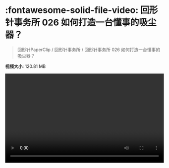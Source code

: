 # :fontawesome-solid-file-video: 回形针事务所 026 如何打造一台懂事的吸尘器？

> 回形针PaperClip / 回形针事务所 / 回形针事务所 026 如何打造一台懂事的吸尘器？

**视频大小**: 120.81 MB

<video id="V-6448860334b5dfa01f6d0d6f17dccf01" width="512" height="288" preload="none" playsinline webkit-playsinline></video>